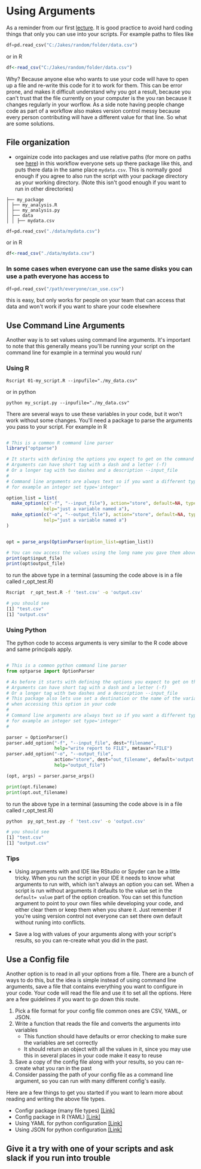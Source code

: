 # Using Arguments

As a reminder from our first [lecture](https://github.com/UO-Data-Science/NetNeuro2023/raw/main/docs/slides/Good_Data_Practices.pptx). It is good practice to avoid hard coding things that only you can use into your scripts. For example paths to files like 
```python
df=pd.read_csv("C:/Jakes/random/folder/data.csv")
```
or in R
```R
df<-read_csv("C:/Jakes/random/folder/data.csv")
```
Why? Because anyone else who wants to use your code will have to open up a file and re-write this code for it to work for them. This can be error prone, and makes it difficult understand why you got a result, because you can't trust that the file currently on your computer is the you ran because it changes regularly in your worflow. As a side note having people change code as part of a workflow also makes version control messy because every person contributing will have a different value for that line. So what are some solutions.

## File organization
* orgainize code into packages and use relative paths (for more on paths see [here](https://datacarpentry.org/shell-economics/02-the-filesystem/index.html))
in this workflow everyone sets up there package like this, and puts there data in the same place `mydata.csv`. This is normally good enough if you agree to also run the script with your package directory as your working directory. (Note this isn't good enough if you want to run in other directories)
```
├── my_package
│ ├── my_analysis.R
│ ├── my_analysis.py
│ ├── data
│ │ ├── mydata.csv

```

```python
df=pd.read_csv("./data/mydata.csv")
```
or in R

```R
df<-read_csv("./data/mydata.csv")
```

 ### In some cases when everyone can use the same disks you can use a path everyone has access to
```python
df=pd.read_csv("/path/everyone/can_use.csv")
```
this is easy, but only works for people on your team that can access that data and won't work if you want to share your code elsewhere

## Use Command Line Arguments

Another way is to set values using command line arguments. It's important to note that this generally means you'll be running your script on the command line for example in a terminal you would run/

### Using R

``` Rscript 01-my_script.R --inpufile="./my_data.csv" ``` 

or in python

``` python my_script.py --inpufile="./my_data.csv" ``` 

There are several ways to use these variables in your code, but it won't work without some changes. You'll need a package to parse the arguments you pass to your script. For example in R

```R

# This is a common R command line parser
library("optparse")

# It starts with defining the options you expect to get on the command line
# Arguments can have short tag with a dash and a letter (-f)
# Or a longer tag with two dashes and a description --input_file
#
# Command line arguments are always text so if you want a different type
# for example an integer set type='integer'

option_list = list(
  make_option(c("-f", "--input_file"), action="store", default=NA, type='character',
              help="just a variable named a"),
  make_option(c("-o", "--output_file"), action="store", default=NA, type='character',
              help="just a variable named a")
)


opt = parse_args(OptionParser(option_list=option_list))

# You can now access the values using the long name you gave them above
print(opt$input_file)
print(opt$output_file)

```

to run the above type in a terminal (assuming the code above is in a file called r_opt_test.R)
```bash
Rscript  r_opt_test.R -f 'test.csv' -o 'output.csv'

# you should see
[1] "test.csv"
[1] "output.csv"
```

### Using Python
The python code to access arguments is very similar to the R code above and same principals apply.



```python

# This is a common python command line parser
from optparse import OptionParser

# As before it starts with defining the options you expect to get on the command line
# Arguments can have short tag with a dash and a letter (-f)
# Or a longer tag with two dashes and a description --input_file
# This package also lets use set a destination or the name of the variable you'll use
# when accessing this option in your code
#
# Command line arguments are always text so if you want a different type
# for example an integer set type='integer'
# 

parser = OptionParser()
parser.add_option("-f", "--input_file", dest="filename",
                  help="write report to FILE", metavar="FILE")
parser.add_option("-o", "--output_file",
                  action="store", dest="out_filename", default='output.csv',
                  help="output_file")

(opt, args) = parser.parse_args()

print(opt.filename)
print(opt.out_filename)

```

to run the above type in a terminal (assuming the code above is in a file called r_opt_test.R)
```bash
python  py_opt_test.py -f 'test.csv' -o 'output.csv'

# you should see
[1] "test.csv"
[1] "output.csv"
```

### Tips
* Using arguments with and IDE like RStudio or Spyder can be a little tricky. When you run the script in your IDE it needs to know what arguments to run with, which isn't always an option you can set. When a script is run without arguments it defaults to the value set in the `default= value` part of the option creation. You can set this function argument to point to your own files while developing your code, and either clear them or keep them when you share it. Just remember if you're using version control not everyone can set there own default without runing into conflicts. 

* Save a log with values of your arguments along with your script's results, so you can re-create what you did in the past.

## Use a Config file

Another option is to read in all your options from a file. There are a bunch of ways to do this, but the idea is simple instead of using command line arguments, save a file that contains everything you want to configure in your code. Your code will read the file and use it to set all the options. Here are a few guidelines if you want to go down this route.

1) Pick a file format for your config file common ones are CSV, YAML, or JSON.
2) Write a function that reads the file and converts the arguments into variables
   * This function should have defaults or error checking to make sure the variables are set correctly
   * It should return an object with all the values in it, since you may use this in several places in your code make it easy to reuse
3) Save a copy of the config file along with your results, so you can re-create what you ran in the past
4) Consider passing the path of your config file as a command line argument, so you can run with many different config's easily. 

Here are a few things to get you started if you want to learn more about reading and writing the above file types.
* Configr package (many file types) [\[Link\]](https://cran.r-project.org/web/packages/configr/readme/README.html)
* Config package in R (YAML) [\[Link\]](https://cran.r-project.org/web/packages/config/vignettes/introduction.html)
* Using YAML for python configuration [\[Link\]](https://betterdatascience.com/python-yaml-configuration-files/)
* Using JSON for python configuration [\[Link\]](https://betterdatascience.com/python-json-configuration-file/)

## Give it a try with one of your scripts and ask slack if you run into trouble


